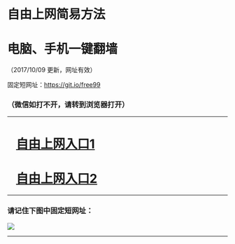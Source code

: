 ﻿# 自由上网简易方法

# 电脑、手机一键翻墙

（2017/10/09 更新，网址有效）

固定短网址：https://git.io/free99

### （微信如打不开，请转到浏览器打开）


***





# &nbsp;&nbsp; <a href="http://ft963428227.fwq-tz-1001.info/fwqtz01.html?t=100900114817 " target="_blank">自由上网入口1</a>
# &nbsp;&nbsp; <a href="http://ft1846220928.fwq-tz-1002.info/fwqtz02.html?t=1009001518 " target="_blank">自由上网入口2</a>
***

### 请记住下图中固定短网址：

<img src="https://s3-us-west-2.amazonaws.com/fwq-1001/yjfq-20170905okok.png" /> 


***

